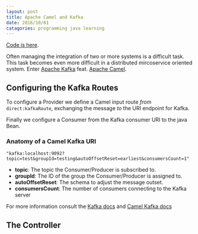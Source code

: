 ```yaml
---
layout: post
title: Apache Camel and Kafka
date: 2016/10/01
catagories: programming java learning
---
```


[Code is here](https://github.com/skylerto/apache-camel-kafka).

Often managing the integration of two or more systems is a difficult task. This task becomes even more difficult in a distributed mircoservice oriented system. Enter [Apache Kafka](http://kafka.apache.org) feat. [Apache Camel](http://camel.apache.org).

## Configuring the Kafka Routes

<script src="https://gist.github.com/skylerto/f1c91e91be05399a8371194a031a35eb.js"></script>

To configure a Provider we define a Camel input route *from* `direct:kafkaRoute`,
exchanging the message *to* the URI endpoint for Kafka.

Finally we configure a Consumer from the Kafka consumer URI to the java Bean.

### Anatomy of a Camel Kafka URI

```
"kafka:localhost:9092?topic=test&groupId=testing&autoOffsetReset=earliest&consumersCount=1"
```

- **topic**: The topic the Consumer/Producer is subscribed to.
- **groupId**: The ID of the group the Consumer/Producer is assigned to.
- **autoOffsetReset**: The schema to adjust the message outset.
- **consumersCount**: The number of consumers connecting to the Kafka server

For more information consult the [Kafka docs](http://kafka.apache.org/documentation.html) and [Camel Kafka docs](http://camel.apache.org/kafka.html)

## The Controller

<script src="https://gist.github.com/skylerto/4f8feaaa2a2effd3219b3de56e7b7649.js"></script>

